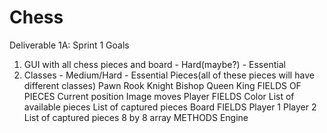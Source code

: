 # Chess
Deliverable 1A: Sprint 1 Goals
1. GUI with all chess pieces and board - Hard(maybe?) - Essential
2. Classes - Medium/Hard - Essential
  Pieces(all of these pieces will have different classes)
    Pawn
    Rook
    Knight
    Bishop
    Queen
    King
    FIELDS OF PIECES
      Current position
      Image
      moves
  Player
    FIELDS
      Color
      List of available pieces
      List of captured pieces
Board
  FIELDS
    Player 1
    Player 2
    List of captured pieces
    8 by 8 array
  METHODS
  Engine
